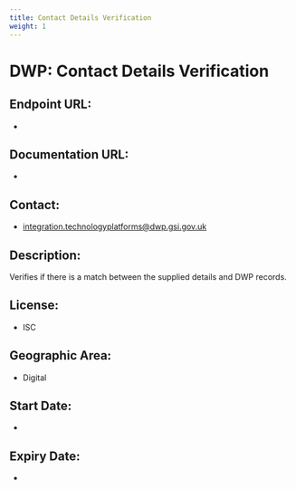 ```yaml
---
title: Contact Details Verification
weight: 1
---
```


# DWP: Contact Details Verification

## Endpoint URL:
 - []()

## Documentation URL:
 - []()

## Contact:
 - [integration.technologyplatforms@dwp.gsi.gov.uk](mailto:integration.technologyplatforms@dwp.gsi.gov.uk)

## Description:
Verifies if there is a match between the supplied details and DWP records.

## License:
 - ISC

## Geographic Area:
 - Digital

## Start Date:
 - 

## Expiry Date:
 - 

